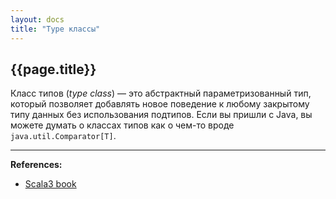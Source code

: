 ```yaml
---
layout: docs
title: "Type классы"
---
```


## {{page.title}}

Класс типов (_type class_) — это абстрактный параметризованный тип, 
который позволяет добавлять новое поведение к любому закрытому типу данных без использования подтипов. 
Если вы пришли с Java, вы можете думать о классах типов как о чем-то вроде `java.util.Comparator[T]`.




---

**References:**
- [Scala3 book](https://docs.scala-lang.org/scala3/book/types-type-classes.html)
